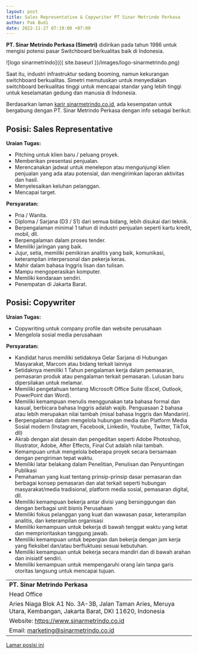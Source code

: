 ```yaml
---
layout: post
title: Sales Representative & Copywriter PT Sinar Metrindo Perkasa
author: Pak Budi
date: 2022-11-27 07:19:00 +07:00
---
```


**PT. Sinar Metrindo Perkasa (Simetri)** didirikan pada tahun 1986 untuk mengisi potensi pasar Switchboard berkualitas baik di Indonesia.

![logo sinarmetrindo]({{ site.baseurl }}/images/logo-sinarmetrindo.png)

Saat itu, industri infrastruktur sedang booming, namun kekurangan switchboard berkualitas. Simetri memutuskan untuk menyediakan switchboard berkualitas tinggi untuk mencapai standar yang lebih tinggi untuk keselamatan gedung dan manusia di Indonesia.

Berdasarkan laman [karir sinarmetrindo.co.id](https://www.sinarmetrindo.co.id/careers), ada kesempatan untuk bergabung dengan PT. Sinar Metrindo Perkasa dengan info sebagai berikut:

## Posisi: Sales Representative ##

**Uraian Tugas:**

* Pitching untuk klien baru / peluang proyek.
* Memberikan presentasi penjualan.
* Merencanakan jadwal untuk menelepon atau mengunjungi klien penjualan yang ada atau potensial, dan mengirimkan laporan aktivitas dan hasil.
* Menyelesaikan keluhan pelanggan.
* Mencapai target.

**Persyaratan:**

* Pria / Wanita.
* Diploma / Sarjana (D3 / S1) dari semua bidang, lebih disukai dari teknik.
* Berpengalaman minimal 1 tahun di industri penjualan seperti kartu kredit, mobil, dll.
* Berpengalaman dalam proses tender.
* Memiliki jaringan yang baik.
* Jujur, setia, memiliki pemikiran analitis yang baik, komunikasi, keterampilan interpersonal dan pekerja keras.
* Mahir dalam bahasa Inggris lisan dan tulisan.
* Mampu mengoperasikan komputer.
* Memiliki kendaraan sendiri.
* Penempatan di Jakarta Barat.


## Posisi: Copywriter ##

**Uraian Tugas:**

* Copywriting untuk company profile dan website perusahaan
* Mengelola sosial media perusahaan

**Persyaratan:**

* Kandidat harus memiliki setidaknya Gelar Sarjana di Hubungan Masyarakat, Marcom atau bidang terkait lainnya
* Setidaknya memiliki 1 Tahun pengalaman kerja dalam pemasaran, pemasaran produk atau pengalaman terkait pemasaran. Lulusan baru dipersilakan untuk melamar.
* Memiliki pengetahuan tentang Microsoft Office Suite (Excel, Outlook, PowerPoint dan Word).
* Memiliki kemampuan menulis menggunakan tata bahasa formal dan kasual, berbicara bahasa Inggris adalah wajib. Penguasaan 2 bahasa atau lebih merupakan nilai tambah (misal bahasa Inggris dan Mandarin).
* Berpengalaman dalam mengelola hubungan media dan Platform Media Sosial modern (Instagram, Facebook, Linkedin, Youtube, Twitter, TikTok, dll)
* Akrab dengan alat desain dan pengeditan seperti Adobe Photoshop, Illustrator, Adobe, After Effects, Final Cut adalah nilai tambah.
* Kemampuan untuk mengelola beberapa proyek secara bersamaan dengan pengiriman tepat waktu.
* Memiliki latar belakang dalam Penelitian, Penulisan dan Penyuntingan Publikasi
* Pemahaman yang kuat tentang prinsip-prinsip dasar pemasaran dan berbagai konsep pemasaran dan alat terkait seperti hubungan masyarakat/media tradisional, platform media sosial, pemasaran digital, dll.
* Memiliki kemampuan bekerja antar divisi yang bersinggungan dan dengan berbagai unit bisnis Perusahaan
* Memiliki fokus pelanggan yang kuat dan wawasan pasar, keterampilan analitis, dan keterampilan organisasi
* Memiliki kemampuan untuk bekerja di bawah tenggat waktu yang ketat dan memprioritaskan tanggung jawab.
* Memiliki kemampuan untuk bepergian dan bekerja dengan jam kerja yang fleksibel dan/atau berfluktuasi sesuai kebutuhan.
* Memiliki kemampuan untuk bekerja secara mandiri dan di bawah arahan dan inisiatif sendiri.
* Memiliki kemampuan untuk mempengaruhi orang lain tanpa garis otoritas langsung untuk mencapai tujuan.

| |
|---|
| **PT. Sinar Metrindo Perkasa** |
| Head Office |
| Aries Niaga Blok A1 No. 3A-3B, Jalan Taman Aries, Meruya Utara, Kembangan, Jakarta Barat, DKI 11620, Indonesia |
| Website: https://www.sinarmetrindo.co.id |
| Email: marketing@sinarmetrindo.co.id |

<div class="apply"><a href="https://www.sinarmetrindo.co.id/careers">Lamar posisi ini</a></div>
